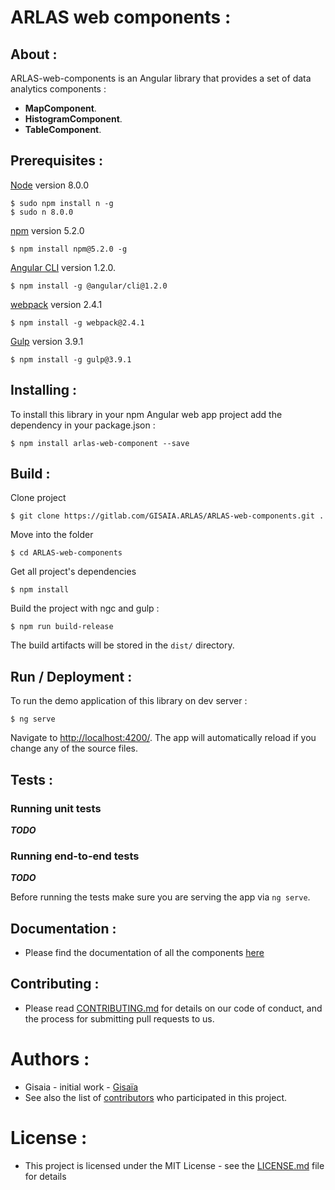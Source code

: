 # ARLAS web components :

## About :
ARLAS-web-components is an Angular library that provides a set of data analytics components :

- **MapComponent**.
- **HistogramComponent**.
- **TableComponent**.

## Prerequisites :

[Node](https://nodejs.org/en/) version 8.0.0

```
$ sudo npm install n -g
$ sudo n 8.0.0
```
[npm](https://github.com/npm/npm) version 5.2.0
````
$ npm install npm@5.2.0 -g
````
[Angular CLI](https://github.com/angular/angular-cli) version 1.2.0.
```
$ npm install -g @angular/cli@1.2.0
```
[webpack](https://webpack.js.org/) version 2.4.1
```
$ npm install -g webpack@2.4.1
```
[Gulp](http://gulpjs.com/) version 3.9.1
```
$ npm install -g gulp@3.9.1
```
## Installing :

To install this library in your npm Angular web app project add the dependency in your package.json :
```
$ npm install arlas-web-component --save
```
## Build :
Clone project

```
$ git clone https://gitlab.com/GISAIA.ARLAS/ARLAS-web-components.git .
```

Move into the folder

```
$ cd ARLAS-web-components
```

Get all project's dependencies

```
$ npm install
```

Build the project with ngc and gulp :

```
$ npm run build-release

```

The build artifacts will be stored in the `dist/` directory. 


## Run / Deployment : 

To run the demo application of this library on dev server  :

```
$ ng serve 
```
Navigate to [http://localhost:4200/](http://localhost:4200/). The app will automatically reload if you change any of the source files.

## Tests : 
### Running unit tests

*****TODO*****

### Running end-to-end tests

*****TODO*****

Before running the tests make sure you are serving the app via `ng serve`.

## Documentation : 
- Please find the documentation of all the components [here](src/components/components-documentation.md)

## Contributing :

- Please read [CONTRIBUTING.md](CONTRIBUTING.md) for details on our code of conduct, and the process for submitting pull requests to us.

# Authors :
- Gisaia - initial work - [Gisaïa](http://gisaia.fr/) 
- See also the list of [contributors](https://gitlab.com/GISAIA.ARLAS/ARLAS-web-components/graphs/develop) who participated in this project.

# License : 

- This project is licensed under the MIT License - see the [LICENSE.md](LICENSE.md) file for details
